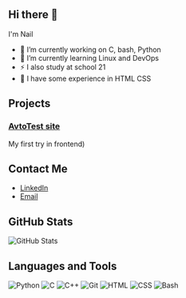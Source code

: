 ## Hi there 👋
I'm Nail

- 🔭 I’m currently working on C, bash, Python
- 🌱 I’m currently learning Linux and DevOps 
- ⚡ I also study at school 21
- 🌱 I have some  experience in HTML CSS


<!--
**NelsonKa13/NelsonKa13** is a ✨ _special_ ✨ repository because its `README.md` (this file) appears on your GitHub profile.

Here are some ideas to get you started:

-->
## Projects

### [AvtoTest site](https://github.com/NelsonKa13/site_AvtoTest)
My first try in frontend)
<!--
## Projects

### [Project 1](https://github.com/username/project1)
Description of the project.

### [Project 2](https://github.com/username/project2)
Description of the project.
-->

## Contact Me

- [LinkedIn](www.linkedin.com/in/nailka)
- [Email](abc.growth@gmail.com)

## GitHub Stats

![GitHub Stats](https://github-readme-stats.vercel.app/api?username=yourusername&show_icons=true&theme=radical)

## Languages and Tools

![Python](https://img.shields.io/badge/-Python-000?&logo=Python)
![C](https://img.shields.io/badge/-C-000?&logo=C)
![C++](https://img.shields.io/badge/-C++-000?&logo=C%2B%2B)
![Git](https://img.shields.io/badge/-Git-000?&logo=Git)
![HTML](https://img.shields.io/badge/-HTML-000?&logo=HTML5)
![CSS](https://img.shields.io/badge/-CSS-000?&logo=CSS3)
![Bash](https://img.shields.io/badge/-Bash-000?&logo=GNU-Bash)

  
